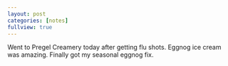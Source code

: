 ```yaml
---
layout: post
categories: [notes]
fullview: true
---
```

Went to Pregel Creamery today after getting flu shots.  Eggnog ice cream was amazing.  Finally got my seasonal eggnog fix.
